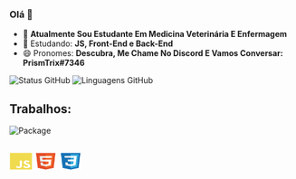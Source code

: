 ### Olá 👋
- 🔭 **Atualmente Sou Estudante Em Medicina Veterinária E Enfermagem**
- 🌱 Estudando: **JS, Front-End e Back-End**
- 😄 Pronomes: **Descubra, Me Chame No Discord E Vamos Conversar: PrismTrix#7346**

![Status GitHub](https://github-readme-stats.vercel.app/api?username=PrismTrix&show_icons=true&theme=dracula&include_all_commits=true&count_private=false)
![Linguagens GitHub](https://github-readme-stats.vercel.app/api/top-langs/?username=PrismTrix&layout=compact&langs_count=7&theme=dracula)
## Trabalhos:
![Package](https://github-readme-stats.vercel.app/api/pin/?username=prismtrix&repo=Undefined_Package&show_icons=true&theme=dracula)

<div style="display: inline_block"><br>
  <img align="center" alt="Prism-Js" height="30" width="40" src="https://raw.githubusercontent.com/devicons/devicon/master/icons/javascript/javascript-plain.svg">
  <img align="center" alt="Prism-HTML" height="30" width="40" src="https://raw.githubusercontent.com/devicons/devicon/master/icons/html5/html5-original.svg">
  <img align="center" alt="Prism-CSS" height="30" width="40" src="https://raw.githubusercontent.com/devicons/devicon/master/icons/css3/css3-original.svg">
</div>
